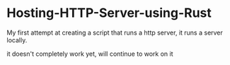 # Hosting-HTTP-Server-using-Rust
My first attempt at creating a script that runs a http server, it runs a server locally.

it doesn't completely work yet, will continue to work on it
